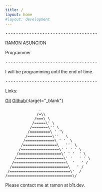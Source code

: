 ```yaml
---
title: /
layout: home
#layout: development
---
```


<pre>
-----------------------------------
</pre>

RAMON ASUNCION 

Programmer

<pre>
-----------------------------------
</pre>

I will be programming until the end of time.

<pre>
-----------------------------------
</pre>

Links: 

[Git](https://git.b1t.dev)
[Github](https://www.github.com/RamonAsuncion){:target="_blank"}

	               .
	              /=\\
	             /===\ \
	            /=====\' \
	           /=======\'' \
	          /=========\ ' '\
	         /===========\''   \
	        /=============\ ' '  \
	       /===============\   ''  \
	      /=================\' ' ' ' \
	     /===================\' ' '  ' \
	    /=====================\' '   ' ' \
	   /=======================\  '   ' /
	  /=========================\   ' /
	 /===========================\'  /
	/=============================\/

Please contact me at ramon at b1t.dev.
